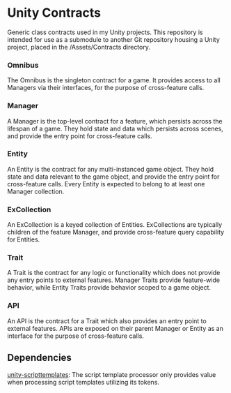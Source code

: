 # Unity Contracts
Generic class contracts used in my Unity projects. This repository is intended for use as a submodule to another Git repository housing a Unity project, placed in the /Assets/Contracts directory.

### Omnibus
The Omnibus is the singleton contract for a game. It provides access to all Managers via their interfaces, for the purpose of cross-feature calls.

### Manager
A Manager is the top-level contract for a feature, which persists across the lifespan of a game. They hold state and data which persists across scenes, and provide the entry point for cross-feature calls.

### Entity
An Entity is the contract for any multi-instanced game object. They hold state and data relevant to the game object, and provide the entry point for cross-feature calls. Every Entity is expected to belong to at least one Manager collection.

### ExCollection
An ExCollection is a keyed collection of Entities. ExCollections are typically children of the feature Manager, and provide cross-feature query capability for Entities.

### Trait
A Trait is the contract for any logic or functionality which does not provide any entry points to external features. Manager Traits provide feature-wide behavior, while Entity Traits provide behavior scoped to a game object.

### API
An API is the contract for a Trait which also provides an entry point to external features. APIs are exposed on their parent Manager or Entity as an interface for the purpose of cross-feature calls.

## Dependencies
[unity-scripttemplates](https://github.com/ocreeva/unity-scripttemplates):
The script template processor only provides value when processing script templates utilizing its tokens.
